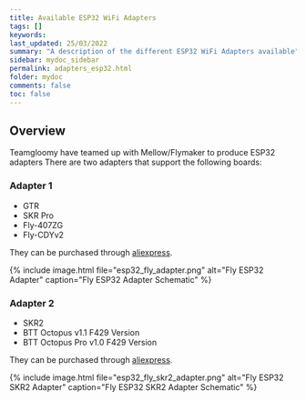 ```yaml
---
title: Available ESP32 WiFi Adapters
tags: []
keywords: 
last_updated: 25/03/2022
summary: "A description of the different ESP32 WiFi Adapters available"
sidebar: mydoc_sidebar
permalink: adapters_esp32.html
folder: mydoc
comments: false
toc: false
---
```


## Overview

Teamgloomy have teamed up with Mellow/Flymaker to produce ESP32 adapters
There are two adapters that support the following boards:

### Adapter 1

- GTR
- SKR Pro
- Fly-407ZG
- Fly-CDYv2

They can be purchased through [aliexpress](https://s.click.aliexpress.com/e/_Dn2O3it).  

{% include image.html file="esp32_fly_adapter.png" alt="Fly ESP32 Adapter" caption="Fly ESP32 Adapter Schematic" %}

### Adapter 2

- SKR2
- BTT Octopus v1.1 F429 Version
- BTT Octopus Pro v1.0 F429 Version

They can be purchased through [aliexpress](https://s.click.aliexpress.com/e/_DegW3Oh).  

{% include image.html file="esp32_fly_skr2_adapter.png" alt="Fly ESP32 SKR2 Adapter" caption="Fly ESP32 SKR2 Adapter Schematic" %}
